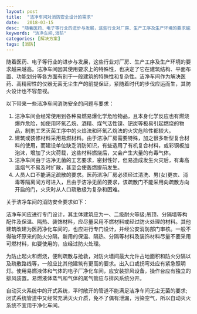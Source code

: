 ```yaml
---
layout: post
title:  "洁净车间对消防安全设计的需求"
date:   2018-03-15
desc: "随着医药、电子等行业的进步与发展，这些行业对厂房、生产工序及生产环境的要求越来越高。洁净车间因其使用要求上的特殊性，也决定了它在建筑结构、平面布置、功能划分等各方面有别于一般建筑的特殊性和复杂性。"
keywords: "洁净车间,消防"
categories: [解决方案]
tags: [消防]
---
```


随着医药、电子等行业的进步与发展，这些行业对厂房、生产工序及生产环境的要求越来越高。洁净车间因其使用要求上的特殊性，也决定了它在建筑结构、平面布置、功能划分等各方面有别于一般建筑的特殊性和复杂性。洁净车间作为解决医药、高精密性的仪器无菌无尘生产的前提保证，紧随着时代的步伐应运而生，其防火设计也不容忽视。

以下带来一些洁净车间消防安全的问题与要求：

1. 洁净车间会经常使用到各种易燃易爆化学危险物品，且本身化学反应也有燃烧爆炸危险，如使用环氧乙烷、酒精、煤气活性镍、钯炭等极易引起燃烧的物品，制剂工艺灭菌工序中的火焰法和环氧乙烷法的火灾危险性都较大。
2. 建筑或装修材料采用易燃材料。由于洁净厂房需要特殊，加之很多新型复合材料的使用，而建设单位缺乏消防知识，有些选用了有机复合材料，或彩钢板加泡沫，增加了火灾荷载，这些材料燃烧后，又会产生大量的有毒气体。
3. 洁净车间由于洁净无菌的工艺要求，密封性好，但易造成发生火灾后，有毒高温烟气不易及时扩散，甚至会使轰燃提前发生。
4. 人员人口不能满足疏散的要求。医药洁净厂房必须经过清洗、男(女)更衣、消毒等隔离间方可进入，且由于洁净无菌的要求，该疏散门不能采用向疏散方向开启的门，火灾时从人口疏散极为复杂和困难。

关于洁净车间的消防安全要求如下：

洁净车间应进行专门设计，其主体建筑应为一、二级耐火等级;吊顶、分隔墙等构配件及保温、隔热、装饰材料，应尽量采用不燃材料或经过防火处理的材料。其他建筑改建为医药净化车间的，也应进行专门设计，并经公安消防部门审核。一般不得破坏原来的防火分隔，新用的保温、隔热、分隔等材料及装饰材料尽量不要采用可燃材料，如要使用的，应经过防火处理。

为防止起火和燃烧，便利疏散与抢救，对防火墙间最大允许占地面积和防火分隔以及疏散路线等，一般应比其他建筑有更高的要求。出入口或拐弯处应有紧急照明灯。使用易燃液体和气体的电子厂净化车间，应安装排风设备，操作台应有独立的排风装置。易燃液体蒸气和气体的尾气管应与排风系统分开。

自动灭火系统中的开式系统，平时敞开的管道不能满足洁净车间无尘无菌的要求;闭式系统管道中又经常充满灭火介质，免不了偶有泄漏，污染空气，所以自动灭火系统不宜用于净化车间。
